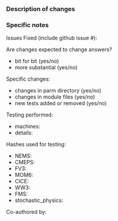 ### Description of changes

### Specific notes

Issues Fixed (include github issue #):

Are changes expected to change answers?
- bit for bit (yes/no)
- more substantial (yes/no)

Specific changes:
- changes in parm directory (yes/no)
- changes in module files (yes/no)
- new tests added or removed (yes/no)

Testing performed:
- machines:
- details:

Hashes used for testing:
- NEMS:
- CMEPS:
- FV3:
- MOM6:
- CICE:
- WW3:
- FMS:
- stochastic_physics:

Co-authored by:
